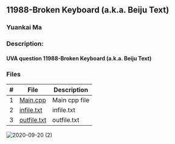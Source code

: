 ## 11988-Broken Keyboard (a.k.a. Beiju Text)
### Yuankai Ma
### Description:
#### UVA question 11988-Broken Keyboard (a.k.a. Beiju Text)

### Files

|   #   | File            | Description                                        |
| :---: | --------------- | -------------------------------------------------- |
|   1   | <a href="https://github.com/Kyrie-Ma/4883-Programming_Techniques-Ma/blob/master/Assignment/A05/Main.cpp" > Main.cpp         | Main cpp file      |
|   2   | <a href="https://github.com/Kyrie-Ma/4883-Programming_Techniques-Ma/blob/master/Assignment/A05/infile.txt" > infile.txt         | infile.txt      |
|   3   | <a href="https://github.com/Kyrie-Ma/4883-Programming_Techniques-Ma/blob/master/Assignment/A05/outfile.txt" > outfile.txt         | outfile.txt      |

![2020-09-20 (2)](https://user-images.githubusercontent.com/60235679/93712701-17caa000-fb1d-11ea-807a-b1570fbe91b4.png)
